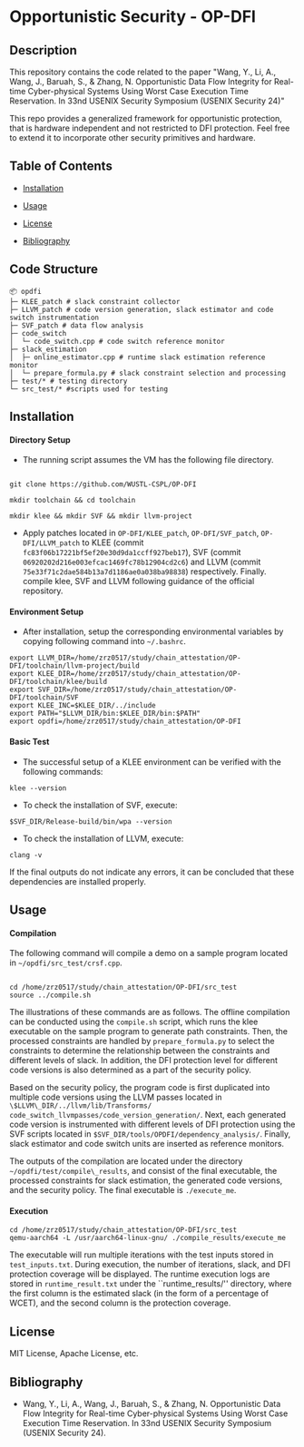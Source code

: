 
# Opportunistic Security - OP-DFI

  

## Description

This repository contains the code related to the paper "Wang, Y., Li, A., Wang, J., Baruah, S., & Zhang, N. Opportunistic Data Flow Integrity for Real-time Cyber-physical Systems Using Worst Case Execution Time Reservation. In 33nd USENIX Security Symposium (USENIX Security 24)"

  

This repo provides a generalized framework for opportunistic protection, that is hardware independent and not restricted to DFI protection. Feel free to extend it to incorporate other security primitives and hardware.

  

## Table of Contents

- [Installation](#installation)

- [Usage](#usage)

- [License](#license)

- [Bibliography](#bibliography)

  
## Code Structure

```
📦 opdfi
├─ KLEE_patch # slack constraint collector
├─ LLVM_patch # code version generation, slack estimator and code switch instrumentation
├─ SVF_patch # data flow analysis
├─ code_switch 
│  └─ code_switch.cpp # code switch reference monitor
├─ slack_estimation
│  ├─ online_estimator.cpp # runtime slack estimation reference monitor
│  └─ prepare_formula.py # slack constraint selection and processing
├─ test/* # testing directory
└─ src_test/* #scripts used for testing
```
## Installation

#### Directory Setup
  - The running script assumes the  VM has the following file directory.
```

git clone https://github.com/WUSTL-CSPL/OP-DFI 

mkdir toolchain && cd toolchain

mkdir klee && mkdir SVF && mkdir llvm-project
```


-  Apply patches located in  ``OP-DFI/KLEE_patch``, ``OP-DFI/SVF_patch``, ``OP-DFI/LLVM_patch`` to KLEE (commit `fc83f06b17221bf5ef20e30d9da1ccff927beb17`), SVF (commit `06920202d216e003efcac1469fc78b12904cd2c6`) and LLVM (commit `75e33f71c2dae584b13a7d1186ae0a038ba98838`) respectively. Finally. compile klee, SVF and LLVM following guidance of the official repository.


#### Environment Setup
- After installation, setup the corresponding environmental variables by copying following command into ``~/.bashrc``.
```
export LLVM_DIR=/home/zrz0517/study/chain_attestation/OP-DFI/toolchain/llvm-project/build
export KLEE_DIR=/home/zrz0517/study/chain_attestation/OP-DFI/toolchain/klee/build
export SVF_DIR=/home/zrz0517/study/chain_attestation/OP-DFI/toolchain/SVF
export KLEE_INC=$KLEE_DIR/../include
export PATH="$LLVM_DIR/bin:$KLEE_DIR/bin:$PATH"
export opdfi=/home/zrz0517/study/chain_attestation/OP-DFI
```

#### Basic Test
 - The successful setup of a KLEE environment can be verified with the following commands:
```
klee --version
```

- To check the installation of SVF, execute:
```
$SVF_DIR/Release-build/bin/wpa --version
```

- To check the installation of LLVM, execute:
```
clang -v
```

If the final outputs do not indicate any errors, it can be concluded that these dependencies are installed properly.



## Usage

  
#### Compilation

The following command will compile a demo on a sample program located in ``~/opdfi/src_test/crsf.cpp``.

  

```

cd /home/zrz0517/study/chain_attestation/OP-DFI/src_test 
source ../compile.sh

```
The illustrations of these commands are as follows. The offline compilation can be conducted using the ``compile.sh`` script, which runs the klee executable on the sample program to generate path constraints. Then, the processed constraints are handled by ``prepare_formula.py`` to select the constraints to determine the relationship between the constraints and different levels of slack. In addition, the DFI protection level for different code versions is also determined as a part of the security policy.

Based on the security policy, the program code is first duplicated into multiple code versions using the LLVM passes located in ``\$LLVM\_DIR/../llvm/lib/Transforms/ code_switch_llvmpasses/code_version_generation/``. Next, each generated code version is instrumented with different levels of DFI protection using the SVF scripts located in ``$SVF_DIR/tools/OPDFI/dependency_analysis/``. Finally, slack estimator and code switch units  are inserted as reference monitors.
  
  The outputs of the compilation are located under the directory ``~/opdfi/test/compile\_results``, and consist of the final executable, the processed constraints for slack estimation, the generated code versions, and the security policy. The final executable is ``./execute_me``.
  
  #### Execution

```
cd /home/zrz0517/study/chain_attestation/OP-DFI/src_test 
qemu-aarch64 -L /usr/aarch64-linux-gnu/ ./compile_results/execute_me
```

The executable will run multiple iterations with the test inputs stored in ``test_inputs.txt``. During execution, the number of iterations, slack, and DFI protection coverage will be displayed. The runtime execution logs are stored in ``runtime_result.txt`` under the ``runtime_results/'' directory, where the first column is the estimated slack (in the form of a percentage of WCET), and the second column is the protection coverage. 



## License

MIT License, Apache License, etc.

  

## Bibliography

- Wang, Y., Li, A., Wang, J., Baruah, S., & Zhang, N. Opportunistic Data Flow Integrity for Real-time Cyber-physical Systems Using Worst Case Execution Time Reservation. In 33nd USENIX Security Symposium (USENIX Security 24).